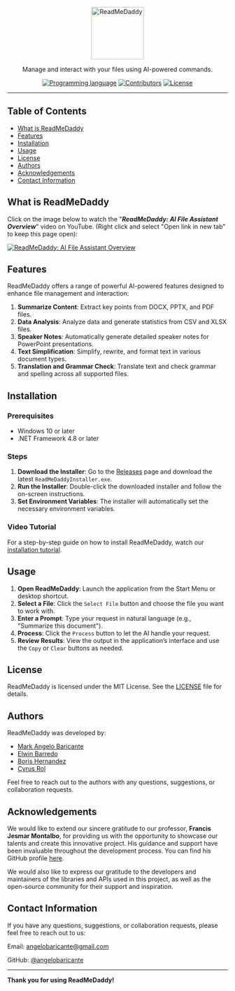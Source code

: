 <p align="center">
  <a href="https://github.com/angelobaricante/ReadMeDaddy" target="_blank">
    <picture>
      <source media="(prefers-color-scheme: dark)" srcset="https://github.com/angelobaricante/ReadMeDaddy/blob/main/assets/logo-dark.jpg">
      <source media="(prefers-color-scheme: light)" srcset="https://github.com/angelobaricante/ReadMeDaddy/blob/main/assets/logo-light.svg">
      <img alt="ReadMeDaddy" src="https://github.com/angelobaricante/ReadMeDaddy/blob/main/assets/logo-light.svg" height="120" style="max-width: 100%;">
    </picture>
  </a>
</p>

<p align="center">
  Manage and interact with your files using AI-powered commands.
</p>

<p align="center">
  <a href="https://github.com/angelobaricante/ReadMeDaddy"><img alt="Programming language" src="https://img.shields.io/badge/language-C%23-blue?logo=csharp&logoColor=blue"></a>
  <a href="https://github.com/angelobaricante/ReadMeDaddy"><img alt="Contributors" src="https://img.shields.io/badge/contributors-5-blue"></a>
  <a href="https://github.com/angelobaricante/ReadMeDaddy/blob/main/LICENSE"><img src="https://img.shields.io/badge/license-MIT-blue" alt="License"></a>
</p>

------

## Table of Contents
* [What is ReadMeDaddy](#what-is-readmedaddy)
* [Features](#features)
* [Installation](#installation)
* [Usage](#usage)
* [License](#license)
* [Authors](#authors)
* [Acknowledgements](#acknowledgements)
* [Contact Information](#contact-information)

## What is ReadMeDaddy
Click on the image below to watch the "**_ReadMeDaddy: AI File Assistant Overview_**" video on YouTube. (Right click and select "Open link in new tab" to keep this page open):

[![ReadMeDaddy: AI File Assistant Overview](https://i.ibb.co/z7WbVDq/ReadMeDaddy-Presentation.jpg)](https://www.youtube.com/link-to-presentation)

## Features
ReadMeDaddy offers a range of powerful AI-powered features designed to enhance file management and interaction:

1. **Summarize Content**: Extract key points from DOCX, PPTX, and PDF files.
2. **Data Analysis**: Analyze data and generate statistics from CSV and XLSX files.
3. **Speaker Notes**: Automatically generate detailed speaker notes for PowerPoint presentations.
4. **Text Simplification**: Simplify, rewrite, and format text in various document types.
5. **Translation and Grammar Check**: Translate text and check grammar and spelling across all supported files.

## Installation

### Prerequisites
- Windows 10 or later
- .NET Framework 4.8 or later

### Steps

1. **Download the Installer**: Go to the [Releases](https://github.com/angelobaricante/ReadMeDaddy/releases) page and download the latest `ReadMeDaddyInstaller.exe`.
2. **Run the Installer**: Double-click the downloaded installer and follow the on-screen instructions.
3. **Set Environment Variables**: The installer will automatically set the necessary environment variables.

### Video Tutorial

For a step-by-step guide on how to install ReadMeDaddy, watch our [installation tutorial](https://www.youtube.com/link-to-installation-tutorial).

## Usage

1. **Open ReadMeDaddy**: Launch the application from the Start Menu or desktop shortcut.
2. **Select a File**: Click the `Select File` button and choose the file you want to work with.
3. **Enter a Prompt**: Type your request in natural language (e.g., "Summarize this document").
4. **Process**: Click the `Process` button to let the AI handle your request.
5. **Review Results**: View the output in the application’s interface and use the `Copy` or `Clear` buttons as needed.

## License
ReadMeDaddy is licensed under the MIT License. See the [LICENSE](https://github.com/angelobaricante/ReadMeDaddy/blob/main/LICENSE) file for details.

## Authors

ReadMeDaddy was developed by:

- [Mark Angelo Baricante](https://github.com/angelobaricante)
- [Elwin Barredo](https://github.com/elwinthedevisor)
- [Boris Hernandez](https://github.com/borisher)
- [Cyrus Rol](https://github.com/cykeeee)

Feel free to reach out to the authors with any questions, suggestions, or collaboration requests.

## Acknowledgements

We would like to extend our sincere gratitude to our professor, **Francis Jesmar Montalbo**, for providing us with the opportunity to showcase our talents and create this innovative project. His guidance and support have been invaluable throughout the development process. You can find his GitHub profile [here](https://github.com/francismontalbo).

We would also like to express our gratitude to the developers and maintainers of the libraries and APIs used in this project, as well as the open-source community for their support and inspiration.

## Contact Information
If you have any questions, suggestions, or collaboration requests, please feel free to reach out to us:

Email: angelobaricante@gmail.com

GitHub: [@angelobaricante](https://github.com/angelobaricante)

---

**Thank you for using ReadMeDaddy!**
